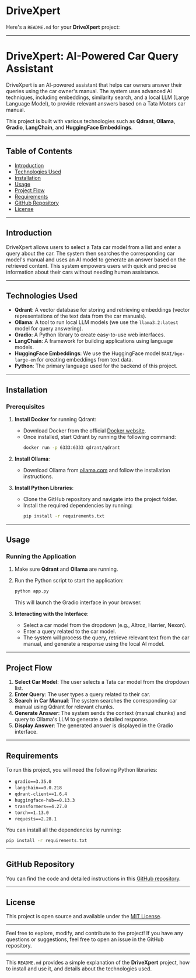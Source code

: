 # DriveXpert
Here's a `README.md` for your **DriveXpert** project:

---

# DriveXpert: AI-Powered Car Query Assistant

DriveXpert is an AI-powered assistant that helps car owners answer their queries using the car owner's manual. The system uses advanced AI techniques, including embeddings, similarity search, and a local LLM (Large Language Model), to provide relevant answers based on a Tata Motors car manual.

This project is built with various technologies such as **Qdrant**, **Ollama**, **Gradio**, **LangChain**, and **HuggingFace Embeddings**.

---

## Table of Contents

- [Introduction](#introduction)
- [Technologies Used](#technologies-used)
- [Installation](#installation)
- [Usage](#usage)
- [Project Flow](#project-flow)
- [Requirements](#requirements)
- [GitHub Repository](#github-repository)
- [License](#license)

---

## Introduction

DriveXpert allows users to select a Tata car model from a list and enter a query about the car. The system then searches the corresponding car model's manual and uses an AI model to generate an answer based on the retrieved content. This system empowers users with quick and precise information about their cars without needing human assistance.

---

## Technologies Used

- **Qdrant**: A vector database for storing and retrieving embeddings (vector representations of the text data from the car manuals).
- **Ollama**: A tool to run local LLM models (we use the `llama3.2:latest` model for query answering).
- **Gradio**: A Python library to create easy-to-use web interfaces.
- **LangChain**: A framework for building applications using language models.
- **HuggingFace Embeddings**: We use the HuggingFace model `BAAI/bge-large-en` for creating embeddings from text data.
- **Python**: The primary language used for the backend of this project.

---

## Installation

### Prerequisites

1. **Install Docker** for running Qdrant:
   - Download Docker from the official [Docker website](https://www.docker.com/products/docker-desktop).
   - Once installed, start Qdrant by running the following command:
     ```bash
     docker run -p 6333:6333 qdrant/qdrant
     ```

2. **Install Ollama**:
   - Download Ollama from [ollama.com](https://ollama.com) and follow the installation instructions.

3. **Install Python Libraries**:
   - Clone the GitHub repository and navigate into the project folder.
   - Install the required dependencies by running:
     ```bash
     pip install -r requirements.txt
     ```

---

## Usage

### Running the Application

1. Make sure **Qdrant** and **Ollama** are running.
2. Run the Python script to start the application:
   ```bash
   python app.py
   ```

   This will launch the Gradio interface in your browser.

3. **Interacting with the Interface**:
   - Select a car model from the dropdown (e.g., Altroz, Harrier, Nexon).
   - Enter a query related to the car model.
   - The system will process the query, retrieve relevant text from the car manual, and generate a response using the local AI model.

---

## Project Flow

1. **Select Car Model**: The user selects a Tata car model from the dropdown list.
2. **Enter Query**: The user types a query related to their car.
3. **Search in Car Manual**: The system searches the corresponding car manual using Qdrant for relevant chunks.
4. **Generate Answer**: The system sends the context (manual chunks) and query to Ollama's LLM to generate a detailed response.
5. **Display Answer**: The generated answer is displayed in the Gradio interface.

---

## Requirements

To run this project, you will need the following Python libraries:

- `gradio==3.35.0`
- `langchain==0.0.218`
- `qdrant-client==1.6.4`
- `huggingface-hub==0.13.3`
- `transformers==4.27.0`
- `torch==1.13.0`
- `requests==2.28.1`

You can install all the dependencies by running:

```bash
pip install -r requirements.txt
```

---

## GitHub Repository

You can find the code and detailed instructions in this [GitHub repository](https://github.com/username/repo_name).

---

## License

This project is open source and available under the [MIT License](LICENSE).

---

Feel free to explore, modify, and contribute to the project! If you have any questions or suggestions, feel free to open an issue in the GitHub repository.

---

This `README.md` provides a simple explanation of the **DriveXpert** project, how to install and use it, and details about the technologies used.
